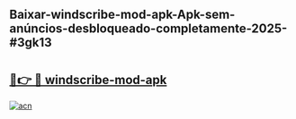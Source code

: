 ## Baixar-windscribe-mod-apk-Apk-sem-anúncios-desbloqueado-completamente-2025-#3gk13

# <h2><a href="https://ainizakaria.my?title=windscribe-mod-apk&ref=20M">🔗👉 🔴 windscribe-mod-apk</a></h2>

[![acn](https://github.com/user-attachments/assets/0f9c940e-d8b0-45ae-aac7-cd30a18b3e1c)](https://ainizakaria.my?title=windscribe-mod-apk&ref=20M)

